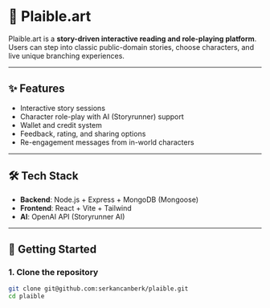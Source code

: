 # 📖 Plaible.art

Plaible.art is a **story-driven interactive reading and role-playing platform**.  
Users can step into classic public-domain stories, choose characters, and live unique branching experiences.

---

## ✨ Features
- Interactive story sessions  
- Character role-play with AI (Storyrunner) support  
- Wallet and credit system  
- Feedback, rating, and sharing options  
- Re-engagement messages from in-world characters  

---

## 🛠️ Tech Stack
- **Backend**: Node.js + Express + MongoDB (Mongoose)  
- **Frontend**: React + Vite + Tailwind  
- **AI**: OpenAI API (Storyrunner AI)  

---

## 🚀 Getting Started

### 1. Clone the repository
```bash
git clone git@github.com:serkancanberk/plaible.git
cd plaible
```
